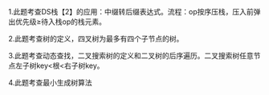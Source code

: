 1.此题考查DS栈【2】的应用：中缀转后缀表达式。流程：op按序压栈，压入前弹出优先级≥待入栈op的栈元素。

2.此题考查树的定义，四叉树为最多有四个子节点的树。

3.此题考查动态查找，二叉搜索树的定义和二叉树的后序遍历。二叉搜索树任意节点左子树key<根<右子树key。

4.此题考查最小生成树算法
